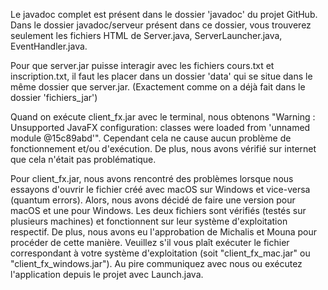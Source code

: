 Le javadoc complet est présent dans le dossier 'javadoc' du projet GitHub. Dans le dossier javadoc/serveur présent dans ce dossier, vous trouverez seulement les fichiers HTML de Server.java, ServerLauncher.java, EventHandler.java.

Pour que server.jar puisse interagir avec les fichiers cours.txt et inscription.txt, il faut les placer dans un dossier 'data' qui se situe dans le même dossier que server.jar. (Exactement comme on a déjà fait dans le dossier 'fichiers_jar')

Quand on exécute client_fx.jar avec le terminal, nous obtenons "Warning : Unsupported JavaFX configuration: classes were loaded from 'unnamed module @15c89abd'". Cependant cela ne cause aucun problème de fonctionnement et/ou d'exécution. De plus, nous avons vérifié sur internet que cela n'était pas problématique.

Pour client_fx.jar, nous avons rencontré des problèmes lorsque nous essayons d'ouvrir le fichier créé avec macOS sur Windows et vice-versa (quantum errors). Alors, nous avons décidé de faire une version pour macOS et une pour Windows. Les deux fichiers sont vérifiés (testés sur plusieurs machines) et fonctionnent sur leur système d'exploitation respectif. De plus, nous avons eu l'approbation de Michalis et Mouna pour procéder de cette manière. Veuillez s'il vous plaît exécuter le fichier correspondant à votre système d'exploitation (soit "client_fx_mac.jar" ou "client_fx_windows.jar"). Au pire communiquez avec nous ou exécutez l'application depuis le projet avec Launch.java.
